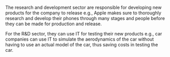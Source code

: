 The research and development sector are responsible for developing new products for the company to release e.g., Apple makes sure to thoroughly research and develop their phones through many stages and people before they can be made for production and release.

For the R&D sector, they can use IT for testing their new products e.g., car companies can use IT to simulate the aerodynamics of the car without having to use an actual model of the car, thus saving costs in testing the car.